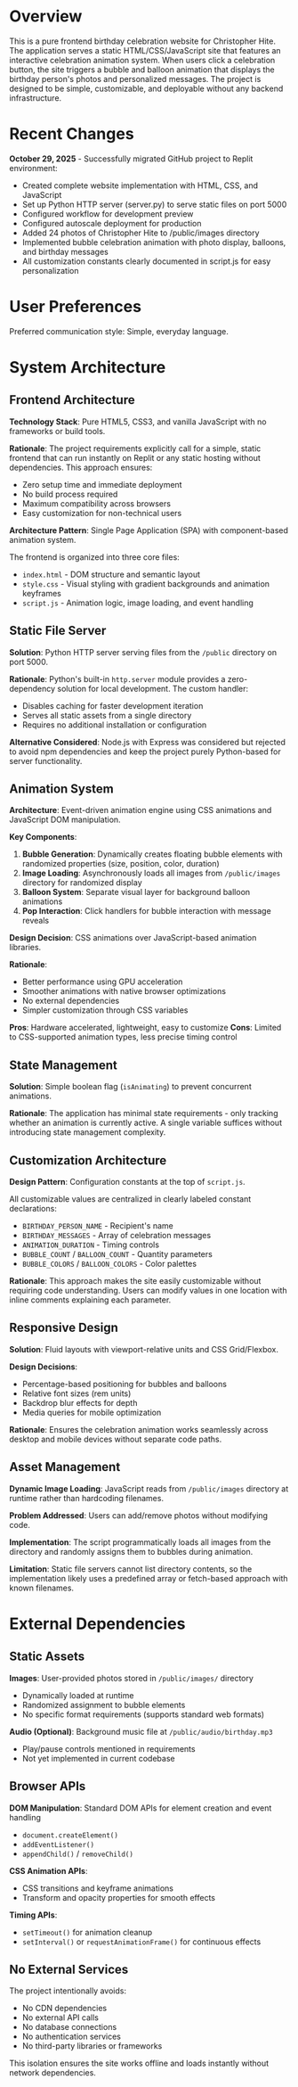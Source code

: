 # Overview

This is a pure frontend birthday celebration website for Christopher Hite. The application serves a static HTML/CSS/JavaScript site that features an interactive celebration animation system. When users click a celebration button, the site triggers a bubble and balloon animation that displays the birthday person's photos and personalized messages. The project is designed to be simple, customizable, and deployable without any backend infrastructure.

# Recent Changes

**October 29, 2025** - Successfully migrated GitHub project to Replit environment:
- Created complete website implementation with HTML, CSS, and JavaScript
- Set up Python HTTP server (server.py) to serve static files on port 5000
- Configured workflow for development preview
- Configured autoscale deployment for production
- Added 24 photos of Christopher Hite to /public/images directory
- Implemented bubble celebration animation with photo display, balloons, and birthday messages
- All customization constants clearly documented in script.js for easy personalization

# User Preferences

Preferred communication style: Simple, everyday language.

# System Architecture

## Frontend Architecture

**Technology Stack**: Pure HTML5, CSS3, and vanilla JavaScript with no frameworks or build tools.

**Rationale**: The project requirements explicitly call for a simple, static frontend that can run instantly on Replit or any static hosting without dependencies. This approach ensures:
- Zero setup time and immediate deployment
- No build process required
- Maximum compatibility across browsers
- Easy customization for non-technical users

**Architecture Pattern**: Single Page Application (SPA) with component-based animation system.

The frontend is organized into three core files:
- `index.html` - DOM structure and semantic layout
- `style.css` - Visual styling with gradient backgrounds and animation keyframes
- `script.js` - Animation logic, image loading, and event handling

## Static File Server

**Solution**: Python HTTP server serving files from the `/public` directory on port 5000.

**Rationale**: Python's built-in `http.server` module provides a zero-dependency solution for local development. The custom handler:
- Disables caching for faster development iteration
- Serves all static assets from a single directory
- Requires no additional installation or configuration

**Alternative Considered**: Node.js with Express was considered but rejected to avoid npm dependencies and keep the project purely Python-based for server functionality.

## Animation System

**Architecture**: Event-driven animation engine using CSS animations and JavaScript DOM manipulation.

**Key Components**:
1. **Bubble Generation**: Dynamically creates floating bubble elements with randomized properties (size, position, color, duration)
2. **Image Loading**: Asynchronously loads all images from `/public/images` directory for randomized display
3. **Balloon System**: Separate visual layer for background balloon animations
4. **Pop Interaction**: Click handlers for bubble interaction with message reveals

**Design Decision**: CSS animations over JavaScript-based animation libraries.

**Rationale**:
- Better performance using GPU acceleration
- Smoother animations with native browser optimizations
- No external dependencies
- Simpler customization through CSS variables

**Pros**: Hardware accelerated, lightweight, easy to customize
**Cons**: Limited to CSS-supported animation types, less precise timing control

## State Management

**Solution**: Simple boolean flag (`isAnimating`) to prevent concurrent animations.

**Rationale**: The application has minimal state requirements - only tracking whether an animation is currently active. A single variable suffices without introducing state management complexity.

## Customization Architecture

**Design Pattern**: Configuration constants at the top of `script.js`.

All customizable values are centralized in clearly labeled constant declarations:
- `BIRTHDAY_PERSON_NAME` - Recipient's name
- `BIRTHDAY_MESSAGES` - Array of celebration messages
- `ANIMATION_DURATION` - Timing controls
- `BUBBLE_COUNT` / `BALLOON_COUNT` - Quantity parameters
- `BUBBLE_COLORS` / `BALLOON_COLORS` - Color palettes

**Rationale**: This approach makes the site easily customizable without requiring code understanding. Users can modify values in one location with inline comments explaining each parameter.

## Responsive Design

**Solution**: Fluid layouts with viewport-relative units and CSS Grid/Flexbox.

**Design Decisions**:
- Percentage-based positioning for bubbles and balloons
- Relative font sizes (rem units)
- Backdrop blur effects for depth
- Media queries for mobile optimization

**Rationale**: Ensures the celebration animation works seamlessly across desktop and mobile devices without separate code paths.

## Asset Management

**Dynamic Image Loading**: JavaScript reads from `/public/images` directory at runtime rather than hardcoding filenames.

**Problem Addressed**: Users can add/remove photos without modifying code.

**Implementation**: The script programmatically loads all images from the directory and randomly assigns them to bubbles during animation.

**Limitation**: Static file servers cannot list directory contents, so the implementation likely uses a predefined array or fetch-based approach with known filenames.

# External Dependencies

## Static Assets

**Images**: User-provided photos stored in `/public/images/` directory
- Dynamically loaded at runtime
- Randomized assignment to bubble elements
- No specific format requirements (supports standard web formats)

**Audio (Optional)**: Background music file at `/public/audio/birthday.mp3`
- Play/pause controls mentioned in requirements
- Not yet implemented in current codebase

## Browser APIs

**DOM Manipulation**: Standard DOM APIs for element creation and event handling
- `document.createElement()`
- `addEventListener()`
- `appendChild()` / `removeChild()`

**CSS Animation APIs**: 
- CSS transitions and keyframe animations
- Transform and opacity properties for smooth effects

**Timing APIs**:
- `setTimeout()` for animation cleanup
- `setInterval()` or `requestAnimationFrame()` for continuous effects

## No External Services

The project intentionally avoids:
- No CDN dependencies
- No external API calls
- No database connections
- No authentication services
- No third-party libraries or frameworks

This isolation ensures the site works offline and loads instantly without network dependencies.